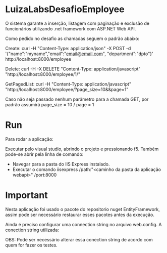 # LuizaLabsDesafioEmployee

O sistema garante a inserção, listagem com paginação e exclusão de funcionários utilizando .net framework com ASP.NET Web API.

Como pedido no desafio as chamadas seguem o padrão abaixo:

Create: curl -H "Content-Type: application/json" -X POST -d '{"name":"myname","email":"email@email.com", "department":"dpto"}' http://localhost:8000/employee

Delete: curl -H -X DELETE "Content-Type: application/javascript" "http://localhost:8000/employee/1/"

GetPagedList: curl -H "Content-Type: application/javascript" "http://localhost:8000/employee/?page_size=10&&page=1"

Caso não seja passado nenhum parâmetro para a chamada GET, por padrão assumirá page_size = 10 / page = 1


# Run

Para rodar a aplicação:

Executar pelo visual studio, abrindo o projeto  e pressionando f5.
Também pode-se abrir pela linha de comando:
- Navegar para a pasta do IIS Express instalado.
- Executar o comando iisexpress /path:"<caminho da pasta da aplicação webapi>" /port:8000

# Important

Nesta aplicação foi usado o pacote do repositorio nuget EntityFramework, assim pode ser necessário restaurar esses pacotes antes da execução.

Ainda é preciso configurar uma connection string no arquivo web.config. 
A conection string utilizada:

<connectionStrings>
      <add name="EmployeeLocal"
      connectionString="Data Source=(localdb)\MSSQLLocalDB; Initial Catalog=DesafioLuizaLabs; Integrated Security=True;"
      providerName="System.Data.SqlClient"/>
</connectionStrings>

OBS: Pode ser necessário alterar essa conection string de acordo com quem for fazer os testes.

